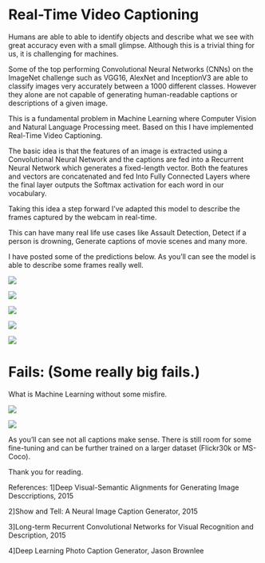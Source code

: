 #     Real-Time Video Captioning

Humans are able to able to identify objects and describe what we see with great accuracy even with a small glimpse. Although this is a trivial thing for us, it is challenging for machines.

Some of the top performing Convolutional Neural Networks (CNNs) on the ImageNet challenge such as VGG16, AlexNet and InceptionV3 are able to classify images very accurately between a 1000 different classes. However they alone are not capable of generating human-readable captions or descriptions of a given image.

This is a fundamental problem in Machine Learning where Computer Vision and Natural Language Processing meet. Based on this I have implemented Real-Time Video Captioning.

The basic idea is that the features of an image is extracted using a Convolutional Neural Network and the captions are fed into a Recurrent Neural Network which generates a fixed-length vector. Both the features and vectors are concatenated and fed
Into Fully Connected Layers where the final layer outputs the Softmax activation for each word in our vocabulary.

Taking this idea a step forward I’ve adapted this model to describe the frames captured by the webcam in real-time.

This can have many real life use cases like Assault Detection, Detect if a person is drowning, Generate captions of movie scenes and many more. 

I have posted some of the predictions below.
As you’ll can see the model is able to describe some frames really well. 

![](images/Picture0.png)


![](images/Picture1.png)


![](images/Picture2.png)


![](images/Picture3.png)


![](images/Picture4.png)


# Fails: (Some really big fails.)

What is Machine Learning without some misfire.

![](images/fail1.png)


![](images/fail2.png)


As you’ll can see not all captions make sense. There is still room for some fine-tuning and can be further trained on a larger dataset (Flickr30k or MS-Coco).

Thank you for reading. 

References:
1]Deep Visual-Semantic Alignments for Generating Image Desccriptions, 2015

2]Show and Tell: A Neural Image Caption Generator, 2015

3]Long-term Recurrent Convolutional Networks for Visual Recognition and Description, 2015

4]Deep Learning Photo Caption Generator, Jason Brownlee

